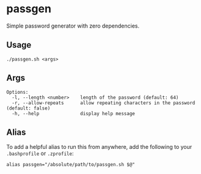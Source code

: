 # passgen

Simple password generator with zero dependencies.

## Usage

```
./passgen.sh <args>
```

## Args

```
Options:
  -l, --length <number>    length of the password (default: 64)
  -r, --allow-repeats      allow repeating characters in the password (default: false)
  -h, --help               display help message
```

## Alias

To add a helpful alias to run this from anywhere, add the following to your `.bashprofile` or `.zprofile`:

```
alias passgen="/absolute/path/to/passgen.sh $@"
```
